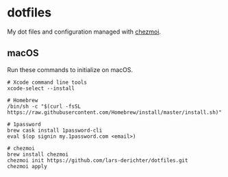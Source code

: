 # dotfiles
My dot files and configuration managed with [chezmoi](https://www.chezmoi.io).

## macOS

Run these commands to initialize on macOS.

```Shell
# Xcode command line tools
xcode-select --install

# Homebrew
/bin/sh -c "$(curl -fsSL https://raw.githubusercontent.com/Homebrew/install/master/install.sh)"

# 1password
brew cask install 1password-cli
eval $(op signin my.1password.com <email>)

# chezmoi
brew install chezmoi
chezmoi init https://github.com/lars-derichter/dotfiles.git
chezmoi apply

```



